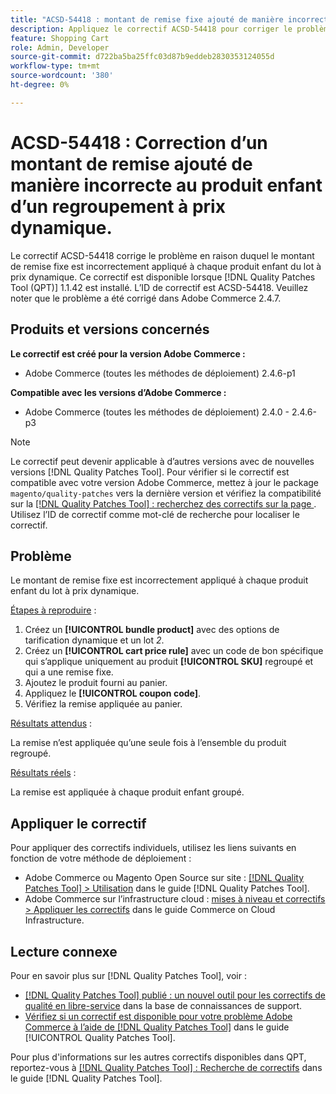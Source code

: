 ```yaml
---
title: "ACSD-54418 : montant de remise fixe ajouté de manière incorrecte au produit enfant d’un regroupement à prix dynamique"
description: Appliquez le correctif ACSD-54418 pour corriger le problème Adobe Commerce où le montant de remise fixe est incorrectement appliqué à chaque produit enfant du lot à prix dynamique.
feature: Shopping Cart
role: Admin, Developer
source-git-commit: d722ba5ba25ffc03d87b9eddeb2830353124055d
workflow-type: tm+mt
source-wordcount: '380'
ht-degree: 0%

---
```


# ACSD-54418 : Correction d’un montant de remise ajouté de manière incorrecte au produit enfant d’un regroupement à prix dynamique.

Le correctif ACSD-54418 corrige le problème en raison duquel le montant de remise fixe est incorrectement appliqué à chaque produit enfant du lot à prix dynamique. Ce correctif est disponible lorsque [!DNL Quality Patches Tool (QPT)] 1.1.42 est installé. L’ID de correctif est ACSD-54418. Veuillez noter que le problème a été corrigé dans Adobe Commerce 2.4.7.

## Produits et versions concernés

**Le correctif est créé pour la version Adobe Commerce :**

* Adobe Commerce (toutes les méthodes de déploiement) 2.4.6-p1

**Compatible avec les versions d’Adobe Commerce :**

* Adobe Commerce (toutes les méthodes de déploiement) 2.4.0 - 2.4.6-p3

>[!NOTE]
>
>Le correctif peut devenir applicable à d’autres versions avec de nouvelles versions [!DNL Quality Patches Tool]. Pour vérifier si le correctif est compatible avec votre version Adobe Commerce, mettez à jour le package `magento/quality-patches` vers la dernière version et vérifiez la compatibilité sur la [[!DNL Quality Patches Tool] : recherchez des correctifs sur la page ](https://experienceleague.adobe.com/tools/commerce-quality-patches/index.html). Utilisez l’ID de correctif comme mot-clé de recherche pour localiser le correctif.

## Problème

Le montant de remise fixe est incorrectement appliqué à chaque produit enfant du lot à prix dynamique.

<u>Étapes à reproduire</u> :

1. Créez un **[!UICONTROL bundle product]** avec des options de tarification dynamique et un lot *2*.
1. Créez un **[!UICONTROL cart price rule]** avec un code de bon spécifique qui s’applique uniquement au produit **[!UICONTROL SKU]** regroupé et qui a une remise fixe.
1. Ajoutez le produit fourni au panier.
1. Appliquez le **[!UICONTROL coupon code]**.
1. Vérifiez la remise appliquée au panier.

<u>Résultats attendus</u> :

La remise n’est appliquée qu’une seule fois à l’ensemble du produit regroupé.

<u>Résultats réels</u> :

La remise est appliquée à chaque produit enfant groupé.

## Appliquer le correctif

Pour appliquer des correctifs individuels, utilisez les liens suivants en fonction de votre méthode de déploiement :

* Adobe Commerce ou Magento Open Source sur site : [[!DNL Quality Patches Tool] > Utilisation](https://experienceleague.adobe.com/docs/commerce-operations/tools/quality-patches-tool/usage.html) dans le guide [!DNL Quality Patches Tool].
* Adobe Commerce sur l’infrastructure cloud : [mises à niveau et correctifs > Appliquer les correctifs](https://experienceleague.adobe.com/docs/commerce-cloud-service/user-guide/develop/upgrade/apply-patches.html) dans le guide Commerce on Cloud Infrastructure.

## Lecture connexe

Pour en savoir plus sur [!DNL Quality Patches Tool], voir :

* [[!DNL Quality Patches Tool] publié : un nouvel outil pour les correctifs de qualité en libre-service](https://experienceleague.adobe.com/en/docs/commerce-knowledge-base/kb/announcements/commerce-announcements/magento-quality-patches-released-new-tool-to-self-serve-quality-patches) dans la base de connaissances de support.
* [Vérifiez si un correctif est disponible pour votre problème Adobe Commerce à l’aide de  [!DNL Quality Patches Tool]](/help/tools/quality-patches-tool/patches-available-in-qpt/check-patch-for-magento-issue-with-magento-quality-patches.md) dans le guide [!UICONTROL Quality Patches Tool].


Pour plus d&#39;informations sur les autres correctifs disponibles dans QPT, reportez-vous à [[!DNL Quality Patches Tool] : Recherche de correctifs](https://experienceleague.adobe.com/tools/commerce-quality-patches/index.html) dans le guide [!DNL Quality Patches Tool].
